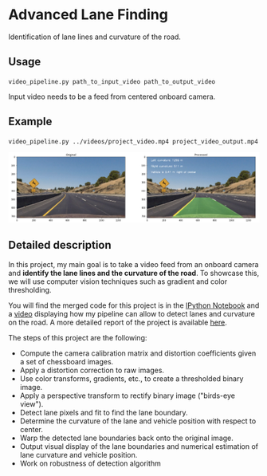 # Advanced Lane Finding

Identification of lane lines and curvature of the road.

## Usage

`video_pipeline.py path_to_input_video path_to_output_video`

Input video needs to be a feed from centered onboard camera.

## Example

`video_pipeline.py ../videos/project_video.mp4 project_video_output.mp4`

![alt text][compare_start_end]

## Detailed description

[//]: # (Image References)

[compare_start_end]: ./output_images/compare_start_end.png "compare_start_end"

In this project, my main goal is to take a video feed from an onboard camera and **identify the lane lines and the curvature of the road**. To showcase this, we will use computer vision techniques such as gradient and color thresholding.

You will find the merged code for this project is in the [IPython Notebook](https://github.com/itismouad/advanced_lane_finding/blob/master/Advanced%20Lane%20Finding.ipynb) and a [video](https://github.com/itismouad/advanced_lane_finding/blob/master/videos/project_video_output.mp4) displaying how my pipeline can allow to detect lanes and curvature on the road. A more detailed report of the project is available [here](https://github.com/itismouad/advanced_lane_finding/blob/master/advanced_lane_finding.md).

The steps of this project are the following:

* Compute the camera calibration matrix and distortion coefficients given a set of chessboard images.
* Apply a distortion correction to raw images.
* Use color transforms, gradients, etc., to create a thresholded binary image.
* Apply a perspective transform to rectify binary image ("birds-eye view").
* Detect lane pixels and fit to find the lane boundary.
* Determine the curvature of the lane and vehicle position with respect to center.
* Warp the detected lane boundaries back onto the original image.
* Output visual display of the lane boundaries and numerical estimation of lane curvature and vehicle position.
* Work on robustness of detection algorithm

